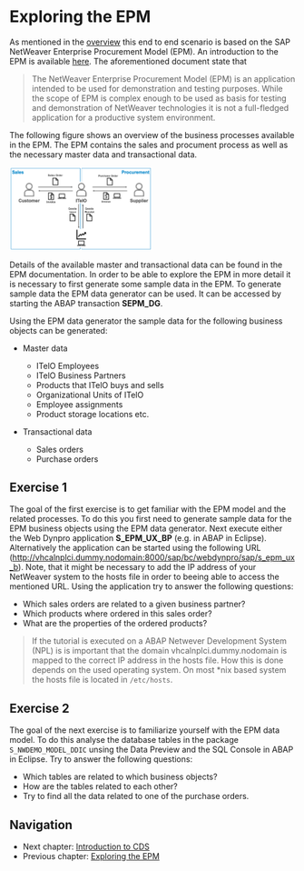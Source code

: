 # Exploring the EPM

As mentioned in the [overview](overview.md) this end to end scenario is based on the SAP NetWeaver Enterprise Procurement Model (EPM). An introduction to the EPM is available [here](https://archive.sap.com/documents/docs/DOC-31458).
The aforementioned document state that
> The NetWeaver Enterprise Procurement Model (EPM) is an application intended to be used for
> demonstration and testing purposes. While the scope of EPM is complex enough to be used as basis for
> testing and demonstration of NetWeaver technologies it is not a full-fledged application for a productive
> system environment.

The following figure shows an overview of the business processes available in the EPM. The EPM contains the sales and
procument process as well as the necessary master data and transactional data.

<img src="../img/epm_processes.png" width="50%">

Details of the available master and transactional data can be found in the EPM documentation. In order
to be able to explore the EPM in more detail it is necessary to first generate some sample
data in the EPM. To generate sample data the EPM data generator can be used. It can be accessed
by starting the ABAP transaction **SEPM_DG**.

Using the EPM data generator the sample data for the following business objects can be generated:

- Master data
  - ITelO Employees  
  - ITelO Business Partners
  - Products that ITelO buys and sells
  - Organizational Units of ITelO
  - Employee assignments
  - Product storage locations etc.

- Transactional data
  - Sales orders
  - Purchase orders

## Exercise 1

The goal of the first exercise is to get familiar with the EPM model and the related processes.
To do this you first need to generate sample data for the EPM business objects using the EPM data generator.
Next execute either the Web Dynpro application **S_EPM_UX_BP** (e.g. in ABAP in Eclipse). Alternatively
the application can be started using the following URL (http://vhcalnplci.dummy.nodomain:8000/sap/bc/webdynpro/sap/s_epm_ux_b). Note, that it might be necessary
to add the IP address of your NetWeaver system to the hosts file in order to beeing able to access the mentioned URL. Using the application try to answer the following questions:

- Which sales orders are related to a given business partner?
- Which products where ordered in this sales order?
- What are the properties of the ordered products?

> If the tutorial is executed on a ABAP Netwever Development System (NPL) is is important that the domain
> vhcalnplci.dummy.nodomain is mapped to the correct IP address in the hosts file. How this is done depends
> on the used operating system. On most *nix based system the hosts file is located in `/etc/hosts`.

## Exercise 2
The goal of the next exercise is to familiarize yourself with the EPM data model. To do this
analyse the database tables in the package `S_NWDEMO_MODEL_DDIC` unsing the Data Preview and the
SQL Console in ABAP in Eclipse. Try to answer the following questions:
  - Which tables are related to which business objects?
  - How are the tables related to each other?
  - Try to find all the data related to one of the purchase orders.

## Navigation

- Next chapter: [Introduction to CDS](docs/cds_intro.md)
- Previous chapter: [Exploring the EPM](../docs/exploring_epm.md)
